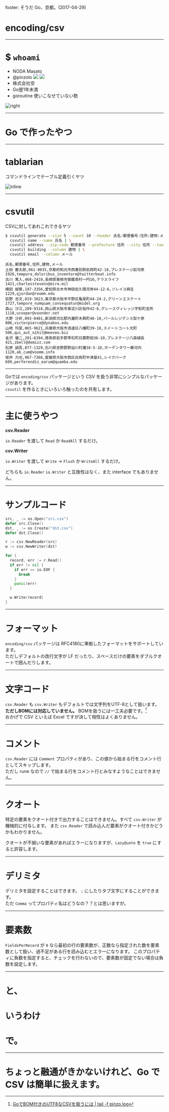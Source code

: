 footer: そうだ Go、京都。(2017-04-29)

# encoding/csv

---

# $ `whoami`

* NODA Masato
* @pinzolo ![](images/common/github32x32.png) ![](images/common/twitter32x32.png)
* 株式会社空
* Go歴1年未満
* goroutine 使いこなせていない勢

![right](images/common/amon.jpg)

---

# Go で作ったやつ

---

# tablarian

コマンドラインでテーブル定義引くヤツ

![inline](images/20170429/tablarian.png)

---

# csvutil

CSVに対してあれこれできるヤツ


```bash
$ csvutil generate --size 5 --count 10 --header 氏名:郵便番号:住所:建物:メール | \
  csvutil name --name 氏名 | \
  csvutil address --zip-code 郵便番号 --prefecture 住所 --city 住所 --town 住所 --block-number | \
  csvutil building --column 建物 | \
  csvutil email --column メール
```

```
氏名,郵便番号,住所,建物,メール
土田 慶太郎,061-8035,京都府和光市西春別駅前西町42-18,プレステージ前河原1926,tempora_doloribus_inventore@twitterbeat.info
古川 篤人,468-2410,長崎県東根市御蔵島村一円16,テラスライフ1421,charlesstevens@eire.mil
横田 姫葵,197-3356,愛知県志木市神田佐久間河岸44-12-6,ソレイユ麻生1229,qjordan@roomm.edu
荻野 吉文,819-3023,東京都大阪市平野区亀尾町44-24-2,グリーンエステート1727,tempore_numquam_consequatur@midel.org
森山 沙江,289-9318,岡山県大阪市東淀川区桜作42-6,グレースヴィレッジ宇和町杢所1118,ucooper@voonder.net
大野 沙祈,093-0401,新潟県河北郡内灘町木興町46-10,パールレジデンス梨ケ原806,victorpierce@dynabox.edu
山崎 玲菜,065-9621,兵庫県大阪市浪速区八幡町39-18,スイートコート光町506,qui_aut_nihil@meeveo.biz
金沢 優二,201-6394,徳島県岩手郡雫石町日置野田36-10,プレステージ八森樋長421,ibell@demizz.com
松原 誠吾,877-1329,石川県吉野郡野迫川村灘38-5-10,ガーデンタワー藤河内1120,ab_cum@voomm.info
坂井 力也,967-7366,愛媛県大阪市西区白鳥町中津屋41,レイクパーク609,perferendis_earum@quamba.edu
```

---

Goでは `encoding/csv` パッケージという CSV を扱う非常にシンプルなパッケージがあります。  
`csvutil` を作るときにいろいろ触ったのを共有します。

---
# 主に使うやつ

**csv.Reader**

`io.Reader` を渡して `Read` か `ReadAll` するだけ。

**csv.Writer**

`io.Writer` を渡して `Write` -> `Flush` か `WriteAll` するだけ。

どちらも `io.Reader` `io.Writer` と互換性はなく、また interface でもありません。

---

# サンプルコード

```go
src, _ := os.Open("src.csv")
defer src.Close()
dst, _ := os.Create("dst.csv")
defer dst.Close()

r := csv.NewReader(src)
w := csv.NewWriter(dst)

for {
  record, err := r.Read()
  if err != nil {
    if err == io.EOF {
      break
    }
    panic(err)
  }

  w.Write(record)
}

```

---

# フォーマット

`encoding/csv` パッケージは RFC4180に準拠したフォーマットをサポートしています。  
ただしデフォルトの改行文字が LF だったり、スペースだけの要素をダブルクオートで囲んだりします。

---

# 文字コード

`csv.Reader` も `csv.Writer` もデフォルトでは文字列をUTF-8として扱います。  
**ただしBOMには対応していません。** BOMを扱うには一工夫必要です。[^1]  
おかげで CSV といえば Excel ですが決して相性はよくありません。  


[^1]: [GoでBOM付きのUTF8なCSVを扱うには \| tail \-f pinzo\.log](https://pinzolo.github.io/2017/03/29/utf8-csv-with-bom-on-golang.html)

---

# コメント

`csv.Reader` には `Comment` プロパティがあり、この値から始まる行をコメント行としてスキップします。  
ただし rune なので `//` で始まる行をコメント行とみなすようなことはできません。

---

# クオート

特定の要素をクオート付きで出力することはできません。すべて `csv.Writer` が機械的に付与します。
また `csv.Reader` で読み込んだ要素がクオート付きかどうかもわかりません。

クオートが不揃いな要素があればエラーになりますが、`LazyQuote` を `true` にすると許容します。

---

# デリミタ

デリミタを設定することはできます。 `;` にしたりタブ文字にすることができます。  
ただ `Comma` ってプロパティ名はどうなの？？とは思いますが。

---

# 要素数

`FieldsPerRecord` が `0` なら最初の行の要素数が、正数なら指定された数を要素数として扱い、過不足がある行を読み込むとエラーになります。
このプロパティに負数を指定すると、チェックを行わないので、要素数が固定でない場合は負数を設定します。

---

# と、
# いうわけ
# で。

---

# ちょっと融通がきかないけれど、Go で  CSV は簡単に扱えます。

